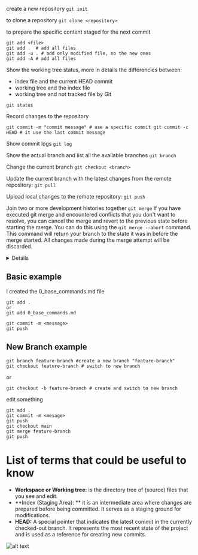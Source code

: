 create a new repository `git init`

to clone a repository `git clone <repository>`

to prepare the specific content staged for the next commit 
```
git add <file>
git add .  # add all files
git add -u . # add only modified file, no the new ones
git add -A # add all files
```

Show the working tree status, more in details the differencies between:
- index file and the current HEAD commit
- working tree and the index file
- working tree and not tracked file by Git
```
git status
```
Record changes to the repository
```
git commit -m "commit message" # use a specific commit git commit -c HEAD # it use the last commit message
```
Show commit logs `git log`

Show the actual branch and list all the available branches  `git branch`

Change the current branch
`git checkout <branch>`

Update the current branch with the latest changes from the remote repository:
`git pull`

Upload local changes to the remote repository:
```git push```

Join two or more development histories together `git merge`
If you have executed git merge and encountered conflicts that you don't want to resolve, you can cancel the merge and revert to the previous state before starting the merge. You can do this using the `git merge --abort` command. This command will return your branch to the state it was in before the merge started. All changes made during the merge attempt will be discarded.

<details>
<strong> Details </strong>

During the resolution of the conflict, remember that:

- "Keep Current" —> means those from the main branch (the branch you are rebasing onto).
- "Accept Incoming" —> means those from the secondary branch that branched off the main branch you are rebasing onto.
- "Accept Combination (Current First)" —> means merging them with priority given to the current (main) branch.
- "Accept Combination (Incoming First)" —> means merging them with priority given to the secondary branch

</details>




## Basic example 

I created the 0_base_commands.md file 
```
git add .
or 
git add 0_base_commands.md

git commit -m <message>
git push 
```

## New Branch example

```
git branch feature-branch #create a new branch "feature-branch"
git checkout feature-branch # switch to new branch 
```
or 
```
git checkout -b feature-branch # create and switch to new branch 
```

edit something 
```
git add .
git commit -m <mesage>
git push
git checkout main
git merge feature-branch
git push 
```

# List of terms that could be useful to know

- **Workspace or Working tree:** is the directory tree of (source) files that you see and edit.
- **Index (Staging Area): ** it is an intermediate area where changes are prepared before being committed. It serves as a staging ground for modifications.
- **HEAD:** A special pointer that indicates the latest commit in the currently checked-out branch. It represents the most recent state of the project and is used as a reference for creating new commits.

![alt text](./img/git_data_transport.jpeg)